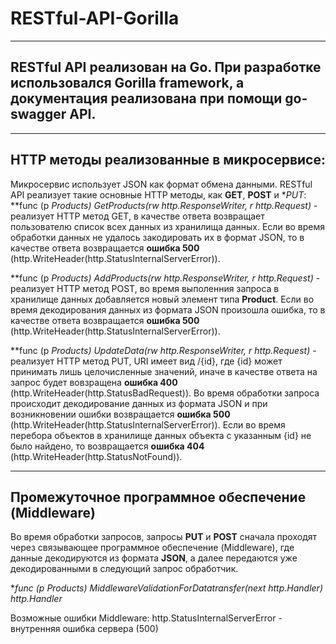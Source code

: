# RESTful-API-Gorilla
___________________________________

## RESTful API реализован на Go. При разработке использовался Gorilla framework, а документация реализована при помощи go-swagger API.
___________________________________

## HTTP методы реализованные в микросервисе:
Микросервис использует JSON как формат обмена данными. RESTful API реализует такие основные HTTP методы, как **GET**, **POST** и **PUT*:
**func (p *Products) GetProducts(rw http.ResponseWriter, r *http.Request)** - реализует HTTP метод GET, в качестве ответа возвращает пользователю список всех данных из хранилища данных.
Если во время обработки данных не удалось закодировать их в формат JSON, то в качестве ответа возвращается **ошибка 500** (http.WriteHeader(http.StatusInternalServerError)).

**func (p *Products) AddProducts(rw http.ResponseWriter, r *http.Request)** - реализует HTTP метод POST, во время выполенния запроса в хранилище данных добавляется новый элемент типа **Product**. Если во время декодирования данных из формата JSON произошла ошибка, то в качестве ответа возвращается **ошибка 500** (http.WriteHeader(http.StatusInternalServerError)).

**func (p *Products) UpdateData(rw http.ResponseWriter, r *http.Request)** - реализует HTTP метод PUT, URI имеет вид /{id}, где {id} может принимать лишь целочисленные значений, иначе в качестве ответа на запрос будет вовзращена **ошибка 400** (http.WriteHeader(http.StatusBadRequest)).
Во время обработки запроса происходит декодирование данных из формата JSON и при возникновении ошибки возвращается **ошибка 500** (http.WriteHeader(http.StatusInternalServerError)). Если во время перебора объектов в хранилище данных объекта с указанным {id} не было найдено, то возвращается **ошибка 404** (http.WriteHeader(http.StatusNotFound)). 

___________________________________

## Промежуточное программное обеспечение (Middleware)
Во время обработки запросов, запросы **PUT** и **POST** сначала проходят через связывающее программное обеспечение (Middleware), где данные декодируются из формата **JSON**, а далее передаются уже декодированными в следующий запрос обработчик.

**func (p *Products) MiddlewareValidationForDatatransfer(next http.Handler) http.Handler**

Возможные ошибки Middleware:
      http.StatusInternalServerError - внутренняя ошибка сервера (500)
     
